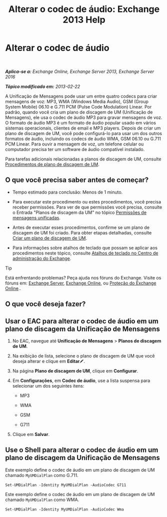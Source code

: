 ﻿---
title: 'Alterar o codec de áudio: Exchange 2013 Help'
TOCTitle: Alterar o codec de áudio
ms:assetid: 139b2ccd-28c5-46c0-9050-777f4f59aade
ms:mtpsurl: https://technet.microsoft.com/pt-br/library/Aa996342(v=EXCHG.150)
ms:contentKeyID: 50484974
ms.date: 05/22/2018
mtps_version: v=EXCHG.150
ms.translationtype: MT
---

# Alterar o codec de áudio

 

_**Aplica-se a:** Exchange Online, Exchange Server 2013, Exchange Server 2016_

_**Tópico modificado em:** 2013-02-22_

A Unificação de Mensagens pode usar um entre quatro codecs para criar mensagens de voz: MP3, WMA (Windows Media Audio), GSM (Group System Mobile) 06.10 e G.711 PCM (Pulse Code Modulation) Linear. Por padrão, quando você cria um plano de discagem de UM (Unificação de Mensagens), ele usa o codec de áudio MP3 para gravar mensagens de voz. O formato de áudio MP3 é um formato de áudio popular usado em vários sistemas operacionais, clientes de email e MP3 players. Depois de criar um plano de discagem de UM, você pode configurá-lo para usar um dos outros formatos de áudio, incluindo os codecs de áudio WMA, GSM 06.10 ou G.711 PCM Linear. Para ouvir a mensagem de voz, um telefone celular ou computador precisa ter um software de áudio compatível instalado.

Para tarefas adicionais relacionadas a planos de discagem de UM, consulte [Procedimentos de plano de discagem de UM](um-dial-plan-procedures-exchange-2013-help.md).

## O que você precisa saber antes de começar?

  - Tempo estimado para conclusão: Menos de 1 minuto.

  - Para executar este procedimento ou estes procedimentos, você precisa receber permissões. Para ver de que permissões você precisa, consulte o Entrada "Planos de discagem da UM" no tópico [Permissões de mensagens unificadas](unified-messaging-permissions-exchange-2013-help.md).

  - Antes de executar esses procedimentos, confirme se um plano de discagem de UM foi criado. Para obter etapas detalhadas, consulte [Criar um plano de discagem de UM](create-a-um-dial-plan-exchange-2013-help.md).

  - Para informações sobre atalhos de teclado que possam se aplicar aos procedimentos neste tópico, consulte [Atalhos de teclado no Centro de administração do Exchange](keyboard-shortcuts-in-the-exchange-admin-center-exchange-online-protection-help.md).


> [!TIP]
> Está enfrentando problemas? Peça ajuda nos fóruns do Exchange. Visite os fóruns em: <A href="https://go.microsoft.com/fwlink/p/?linkid=60612">Exchange Server</A>, <A href="https://go.microsoft.com/fwlink/p/?linkid=267542">Exchange Online</A>, ou <A href="https://go.microsoft.com/fwlink/p/?linkid=285351">Proteção do Exchange Online</A>..



## O que você deseja fazer?

## Usar o EAC para alterar o codec de áudio em um plano de discagem da Unificação de Mensagens

1.  No EAC, navegue até **Unificação de Mensagens** \> **Planos de discagem de UM**.

2.  Na exibição de lista, selecione o plano de discagem de UM que você deseja alterar e clique em **Editar**![Ícone de edição](images/JJ218640.6f53ccb2-1f13-4c02-bea0-30690e6ea71d(EXCHG.150).gif "Ícone de edição").

3.  Na página **Plano de discagem de UM**, clique em **Configurar**.

4.  Em **Configurações**, em **Codec de áudio**, use a lista suspensa para selecionar um dos seguintes itens:
    
      - MP3
    
      - WMA
    
      - GSM
    
      - G711

5.  Clique em **Salvar**.

## Use o Shell para alterar o codec de áudio em um plano de discagem da Unificação de Mensagens

Este exemplo define o codec de áudio em um plano de discagem de UM chamado `MyUMDialPlan` como G.711.

    Set-UMDialPlan -Identity MyUMDialPlan -AudioCodec G711

Este exemplo define o codec de áudio em um plano de discagem de UM chamado `MyUMDialPlan` como WMA.

    Set-UMDialPlan -Identity MyUMDialPlan -AudioCodec Wma

